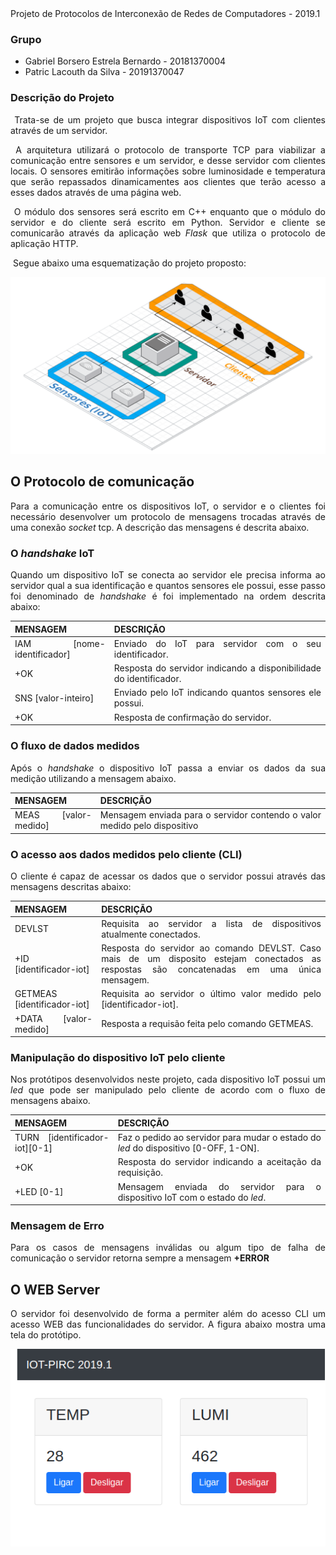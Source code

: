 <div style="text-align: justify"

# Projeto de Protocolos de Interconexão de Redes de Computadores - 2019.1

### Grupo

- Gabriel Borsero Estrela Bernardo - 20181370004
- Patric Lacouth da Silva - 20191370047



### Descrição do Projeto

<div style="text-align: justify">

​	Trata-se de um projeto que busca integrar dispositivos IoT com clientes através de um servidor.

​	A arquitetura utilizará o protocolo de transporte TCP para viabilizar a comunicação entre sensores e um servidor, e desse servidor com clientes locais. O sensores emitirão informações sobre luminosidade e temperatura que serão repassados dinamicamentes aos clientes que terão acesso a esses dados através de uma página web.

​	O módulo dos sensores será escrito em C++ enquanto que o módulo do servidor e do cliente será escrito em Python. Servidor e cliente se comunicarão através da aplicação web *Flask* que utiliza o protocolo de aplicação HTTP.	

​	Segue abaixo uma esquematização do projeto proposto: </div>

![scheme](scheme.png)

## O Protocolo de comunicação

Para a comunicação entre os dispositivos IoT, o servidor e o clientes foi necessário desenvolver um protocolo de mensagens trocadas através de uma conexão _socket_ tcp. A descrição das mensagens é descrita abaixo.

### O _handshake_ IoT

Quando um dispositivo IoT se conecta ao servidor ele precisa informa ao servidor qual a sua identificação e quantos sensores ele possui, esse passo foi denominado de _handshake_ é foi implementado na ordem descrita abaixo:

MENSAGEM | DESCRIÇÃO  
---------|-----------
IAM [nome-identificador]| Enviado do IoT para servidor com o seu identificador.
+OK | Resposta do servidor indicando a disponibilidade do identificador.
SNS [valor-inteiro] | Enviado pelo IoT indicando quantos sensores ele possui.
+OK | Resposta de confirmação do servidor.

### O fluxo de dados medidos

Após o _handshake_ o dispositivo IoT passa a enviar os dados da sua medição utilizando a mensagem abaixo.

MENSAGEM | DESCRIÇÃO
--------|-----------
MEAS [valor-medido] | Mensagem enviada para o servidor contendo o valor medido pelo dispositivo

### O acesso aos dados medidos pelo cliente (CLI)

O cliente é capaz de acessar os dados que o servidor possui através das mensagens descritas abaixo:

MENSAGEM | DESCRIÇÃO
---------|----------
DEVLST | Requisita ao servidor a lista de dispositivos atualmente conectados.
+ID [identificador-iot] | Resposta do servidor ao comando DEVLST. Caso mais de um disposito estejam conectados as respostas são concatenadas em uma única mensagem.
GETMEAS [identificador-iot] | Requisita ao servidor o último valor medido pelo [identificador-iot].
+DATA [valor-medido] | Resposta a requisão feita pelo comando GETMEAS.

### Manipulação do dispositivo IoT pelo cliente

Nos protótipos desenvolvidos neste projeto, cada dispositivo IoT possui um _led_ que pode ser manipulado pelo cliente de acordo com o fluxo de mensagens abaixo.

MENSAGEM | DESCRIÇÃO
---------|----------
TURN [identificador-iot][0-1] | Faz o pedido ao servidor para mudar o estado do _led_ do dispositivo [0-OFF, 1-ON].
+OK | Resposta do servidor indicando a aceitação da requisição.
+LED [0-1] | Mensagem enviada do servidor para o dispositivo IoT com o estado do _led_.

### Mensagem de Erro

Para os casos de mensagens inválidas ou algum tipo de falha de comunicação o servidor retorna sempre a mensagem **+ERROR**

## O WEB Server

O servidor foi desenvolvido de forma a permiter além do acesso CLI um acesso WEB das funcionalidades do servidor. A figura abaixo mostra uma tela do protótipo.

![prototipo](prototipo_web.png)


